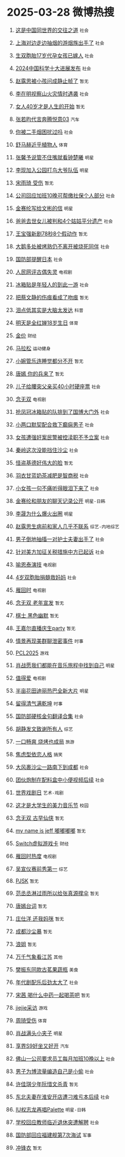 # 2025-03-28 微博热搜 
1. [这是中国同世界的交往之道](https://m.weibo.cn/search?containerid=100103type%3D1%26t%3D10%26q%3D%23%E8%BF%99%E6%98%AF%E4%B8%AD%E5%9B%BD%E5%90%8C%E4%B8%96%E7%95%8C%E7%9A%84%E4%BA%A4%E5%BE%80%E4%B9%8B%E9%81%93%23&stream_entry_id=51&isnewpage=1&extparam=seat%3D1%26stream_entry_id%3D51%26c_type%3D51%26filter_type%3Drealtimehot%26cate%3D10103%26pos%3D0%26q%3D%2523%25E8%25BF%2599%25E6%2598%25AF%25E4%25B8%25AD%25E5%259B%25BD%25E5%2590%258C%25E4%25B8%2596%25E7%2595%258C%25E7%259A%2584%25E4%25BA%25A4%25E5%25BE%2580%25E4%25B9%258B%25E9%2581%2593%2523%26dgr%3D0%26display_time%3D1743113889%26pre_seqid%3D174311388983203131806141) `社会` 

2. [上海对边走边抽烟的游烟族出手了](https://m.weibo.cn/search?containerid=100103type%3D1%26t%3D10%26q%3D%23%E4%B8%8A%E6%B5%B7%E5%AF%B9%E8%BE%B9%E8%B5%B0%E8%BE%B9%E6%8A%BD%E7%83%9F%E7%9A%84%E6%B8%B8%E7%83%9F%E6%97%8F%E5%87%BA%E6%89%8B%E4%BA%86%23&stream_entry_id=31&isnewpage=1&extparam=seat%3D1%26c_type%3D31%26cate%3D5001%26realpos%3D1%26pos%3D0%26stream_entry_id%3D31%26lcate%3D5001%26filter_type%3Drealtimehot%26band_rank%3D1%26flag%3D0%26q%3D%2523%25E4%25B8%258A%25E6%25B5%25B7%25E5%25AF%25B9%25E8%25BE%25B9%25E8%25B5%25B0%25E8%25BE%25B9%25E6%258A%25BD%25E7%2583%259F%25E7%259A%2584%25E6%25B8%25B8%25E7%2583%259F%25E6%2597%258F%25E5%2587%25BA%25E6%2589%258B%25E4%25BA%2586%2523%26dgr%3D0%26display_time%3D1743113889%26pre_seqid%3D174311388983203131806141) `社会` 

3. [生双胞胎17岁代孕女孩已嫁人](https://m.weibo.cn/search?containerid=100103type%3D1%26t%3D10%26q%3D%23%E7%94%9F%E5%8F%8C%E8%83%9E%E8%83%8E17%E5%B2%81%E4%BB%A3%E5%AD%95%E5%A5%B3%E5%AD%A9%E5%B7%B2%E5%AB%81%E4%BA%BA%23&stream_entry_id=31&isnewpage=1&extparam=seat%3D1%26c_type%3D31%26cate%3D5001%26realpos%3D2%26pos%3D1%26stream_entry_id%3D31%26lcate%3D5001%26filter_type%3Drealtimehot%26band_rank%3D2%26flag%3D0%26q%3D%2523%25E7%2594%259F%25E5%258F%258C%25E8%2583%259E%25E8%2583%258E17%25E5%25B2%2581%25E4%25BB%25A3%25E5%25AD%2595%25E5%25A5%25B3%25E5%25AD%25A9%25E5%25B7%25B2%25E5%25AB%2581%25E4%25BA%25BA%2523%26dgr%3D0%26display_time%3D1743113889%26pre_seqid%3D174311388983203131806141) `社会` 

4. [2024中国科学十大进展发布](https://m.weibo.cn/search?containerid=100103type%3D1%26t%3D10%26q%3D%232024%E4%B8%AD%E5%9B%BD%E7%A7%91%E5%AD%A6%E5%8D%81%E5%A4%A7%E8%BF%9B%E5%B1%95%E5%8F%91%E5%B8%83%23&stream_entry_id=31&isnewpage=1&extparam=seat%3D1%26c_type%3D31%26cate%3D5001%26realpos%3D3%26pos%3D2%26stream_entry_id%3D31%26lcate%3D5001%26filter_type%3Drealtimehot%26band_rank%3D3%26flag%3D0%26q%3D%25232024%25E4%25B8%25AD%25E5%259B%25BD%25E7%25A7%2591%25E5%25AD%25A6%25E5%258D%2581%25E5%25A4%25A7%25E8%25BF%259B%25E5%25B1%2595%25E5%258F%2591%25E5%25B8%2583%2523%26dgr%3D0%26display_time%3D1743113889%26pre_seqid%3D174311388983203131806141) `社会` 

5. [赵露思被小孩问成静止帧了](https://m.weibo.cn/search?containerid=100103type%3D1%26t%3D10%26q%3D%E8%B5%B5%E9%9C%B2%E6%80%9D%E8%A2%AB%E5%B0%8F%E5%AD%A9%E9%97%AE%E6%88%90%E9%9D%99%E6%AD%A2%E5%B8%A7%E4%BA%86&stream_entry_id=31&isnewpage=1&extparam=seat%3D1%26c_type%3D31%26cate%3D5001%26realpos%3D4%26pos%3D3%26stream_entry_id%3D31%26lcate%3D5001%26filter_type%3Drealtimehot%26band_rank%3D4%26flag%3D2%26q%3D%25E8%25B5%25B5%25E9%259C%25B2%25E6%2580%259D%25E8%25A2%25AB%25E5%25B0%258F%25E5%25AD%25A9%25E9%2597%25AE%25E6%2588%2590%25E9%259D%2599%25E6%25AD%25A2%25E5%25B8%25A7%25E4%25BA%2586%26dgr%3D0%26display_time%3D1743113889%26pre_seqid%3D174311388983203131806141) `暂无` 

6. [李在明视察山火灾情时遇袭](https://m.weibo.cn/search?containerid=100103type%3D1%26t%3D10%26q%3D%23%E6%9D%8E%E5%9C%A8%E6%98%8E%E8%A7%86%E5%AF%9F%E5%B1%B1%E7%81%AB%E7%81%BE%E6%83%85%E6%97%B6%E9%81%87%E8%A2%AD%23&stream_entry_id=31&isnewpage=1&extparam=seat%3D1%26c_type%3D31%26cate%3D5001%26realpos%3D5%26pos%3D4%26stream_entry_id%3D31%26lcate%3D5001%26filter_type%3Drealtimehot%26band_rank%3D5%26flag%3D1%26q%3D%2523%25E6%259D%258E%25E5%259C%25A8%25E6%2598%258E%25E8%25A7%2586%25E5%25AF%259F%25E5%25B1%25B1%25E7%2581%25AB%25E7%2581%25BE%25E6%2583%2585%25E6%2597%25B6%25E9%2581%2587%25E8%25A2%25AD%2523%26dgr%3D0%26display_time%3D1743113889%26pre_seqid%3D174311388983203131806141) `社会` 

7. [女人40岁才是人生的开始](https://m.weibo.cn/search?containerid=100103type%3D1%26t%3D10%26q%3D%E5%A5%B3%E4%BA%BA40%E5%B2%81%E6%89%8D%E6%98%AF%E4%BA%BA%E7%94%9F%E7%9A%84%E5%BC%80%E5%A7%8B&stream_entry_id=31&isnewpage=1&extparam=seat%3D1%26c_type%3D31%26cate%3D5001%26realpos%3D6%26pos%3D5%26stream_entry_id%3D31%26lcate%3D5001%26filter_type%3Drealtimehot%26band_rank%3D6%26flag%3D0%26q%3D%25E5%25A5%25B3%25E4%25BA%25BA40%25E5%25B2%2581%25E6%2589%258D%25E6%2598%25AF%25E4%25BA%25BA%25E7%2594%259F%25E7%259A%2584%25E5%25BC%2580%25E5%25A7%258B%26dgr%3D0%26display_time%3D1743113889%26pre_seqid%3D174311388983203131806141) `暂无` 

8. [张若昀代言奔腾悦意03](https://m.weibo.cn/search?containerid=100103type%3D1%26t%3D10%26q%3D%23%E5%BC%A0%E8%8B%A5%E6%98%80%E4%BB%A3%E8%A8%80%E5%A5%94%E8%85%BE%E6%82%A6%E6%84%8F03%23&stream_entry_id=31&isnewpage=1&extparam=seat%3D1%26c_type%3D31%26is_ad_pos%3D1%26cate%3D5001%26pos%3D6%26stream_entry_id%3D31%26lcate%3D5001%26adid%3D281294%26q%3D%2523%25E5%25BC%25A0%25E8%258B%25A5%25E6%2598%2580%25E4%25BB%25A3%25E8%25A8%2580%25E5%25A5%2594%25E8%2585%25BE%25E6%2582%25A6%25E6%2584%258F03%2523%26dgr%3D0%26topic_ad%3D1%26band_rank%3D7%26filter_type%3Drealtimehot%26display_time%3D1743113889%26pre_seqid%3D174311388983203131806141) `汽车` 

9. [你被二手烟困扰过吗](https://m.weibo.cn/search?containerid=100103type%3D1%26t%3D10%26q%3D%23%E4%BD%A0%E8%A2%AB%E4%BA%8C%E6%89%8B%E7%83%9F%E5%9B%B0%E6%89%B0%E8%BF%87%E5%90%97%23&stream_entry_id=31&isnewpage=1&extparam=seat%3D1%26c_type%3D31%26cate%3D5001%26realpos%3D7%26pos%3D7%26stream_entry_id%3D31%26lcate%3D5001%26filter_type%3Drealtimehot%26band_rank%3D7%26flag%3D0%26q%3D%2523%25E4%25BD%25A0%25E8%25A2%25AB%25E4%25BA%258C%25E6%2589%258B%25E7%2583%259F%25E5%259B%25B0%25E6%2589%25B0%25E8%25BF%2587%25E5%2590%2597%2523%26dgr%3D0%26display_time%3D1743113889%26pre_seqid%3D174311388983203131806141) `社会` 

10. [舒马赫近乎植物人](https://m.weibo.cn/search?containerid=100103type%3D1%26t%3D10%26q%3D%23%E8%88%92%E9%A9%AC%E8%B5%AB%E8%BF%91%E4%B9%8E%E6%A4%8D%E7%89%A9%E4%BA%BA%23&stream_entry_id=31&isnewpage=1&extparam=seat%3D1%26c_type%3D31%26cate%3D5001%26realpos%3D8%26pos%3D8%26stream_entry_id%3D31%26lcate%3D5001%26filter_type%3Drealtimehot%26band_rank%3D8%26flag%3D0%26q%3D%2523%25E8%2588%2592%25E9%25A9%25AC%25E8%25B5%25AB%25E8%25BF%2591%25E4%25B9%258E%25E6%25A4%258D%25E7%2589%25A9%25E4%25BA%25BA%2523%26dgr%3D0%26display_time%3D1743113889%26pre_seqid%3D174311388983203131806141) `体育` 

11. [张馨予说管不住嘴就看钟楚曦](https://m.weibo.cn/search?containerid=100103type%3D1%26t%3D10%26q%3D%23%E5%BC%A0%E9%A6%A8%E4%BA%88%E8%AF%B4%E7%AE%A1%E4%B8%8D%E4%BD%8F%E5%98%B4%E5%B0%B1%E7%9C%8B%E9%92%9F%E6%A5%9A%E6%9B%A6%23&stream_entry_id=31&isnewpage=1&extparam=seat%3D1%26c_type%3D31%26cate%3D5001%26realpos%3D9%26pos%3D9%26stream_entry_id%3D31%26lcate%3D5001%26filter_type%3Drealtimehot%26band_rank%3D9%26flag%3D0%26q%3D%2523%25E5%25BC%25A0%25E9%25A6%25A8%25E4%25BA%2588%25E8%25AF%25B4%25E7%25AE%25A1%25E4%25B8%258D%25E4%25BD%258F%25E5%2598%25B4%25E5%25B0%25B1%25E7%259C%258B%25E9%2592%259F%25E6%25A5%259A%25E6%259B%25A6%2523%26dgr%3D0%26display_time%3D1743113889%26pre_seqid%3D174311388983203131806141) `明星` 

12. [李现加入公园打鸟大爷队伍](https://m.weibo.cn/search?containerid=100103type%3D1%26t%3D10%26q%3D%23%E6%9D%8E%E7%8E%B0%E5%8A%A0%E5%85%A5%E5%85%AC%E5%9B%AD%E6%89%93%E9%B8%9F%E5%A4%A7%E7%88%B7%E9%98%9F%E4%BC%8D%23&stream_entry_id=31&isnewpage=1&extparam=seat%3D1%26c_type%3D31%26cate%3D5001%26realpos%3D10%26pos%3D10%26stream_entry_id%3D31%26lcate%3D5001%26filter_type%3Drealtimehot%26band_rank%3D10%26flag%3D0%26q%3D%2523%25E6%259D%258E%25E7%258E%25B0%25E5%258A%25A0%25E5%2585%25A5%25E5%2585%25AC%25E5%259B%25AD%25E6%2589%2593%25E9%25B8%259F%25E5%25A4%25A7%25E7%2588%25B7%25E9%2598%259F%25E4%25BC%258D%2523%26dgr%3D0%26display_time%3D1743113889%26pre_seqid%3D174311388983203131806141) `明星` 

13. [宋雨琦 受伤](https://m.weibo.cn/search?containerid=100103type%3D1%26t%3D10%26q%3D%E5%AE%8B%E9%9B%A8%E7%90%A6+%E5%8F%97%E4%BC%A4&stream_entry_id=31&isnewpage=1&extparam=seat%3D1%26c_type%3D31%26cate%3D5001%26realpos%3D11%26pos%3D11%26stream_entry_id%3D31%26lcate%3D5001%26filter_type%3Drealtimehot%26band_rank%3D11%26flag%3D2%26q%3D%25E5%25AE%258B%25E9%259B%25A8%25E7%2590%25A6%2520%25E5%258F%2597%25E4%25BC%25A4%26dgr%3D0%26display_time%3D1743113889%26pre_seqid%3D174311388983203131806141) `暂无` 

14. [公司回应加班10晚可帮缴社保个人部分](https://m.weibo.cn/search?containerid=100103type%3D1%26t%3D10%26q%3D%23%E5%85%AC%E5%8F%B8%E5%9B%9E%E5%BA%94%E5%8A%A0%E7%8F%AD10%E6%99%9A%E5%8F%AF%E5%B8%AE%E7%BC%B4%E7%A4%BE%E4%BF%9D%E4%B8%AA%E4%BA%BA%E9%83%A8%E5%88%86%23&stream_entry_id=31&isnewpage=1&extparam=seat%3D1%26c_type%3D31%26cate%3D5001%26realpos%3D12%26pos%3D12%26stream_entry_id%3D31%26lcate%3D5001%26filter_type%3Drealtimehot%26band_rank%3D12%26flag%3D0%26q%3D%2523%25E5%2585%25AC%25E5%258F%25B8%25E5%259B%259E%25E5%25BA%2594%25E5%258A%25A0%25E7%258F%25AD10%25E6%2599%259A%25E5%258F%25AF%25E5%25B8%25AE%25E7%25BC%25B4%25E7%25A4%25BE%25E4%25BF%259D%25E4%25B8%25AA%25E4%25BA%25BA%25E9%2583%25A8%25E5%2588%2586%2523%26dgr%3D0%26display_time%3D1743113889%26pre_seqid%3D174311388983203131806141) `社会` 

15. [金赛纶写给文彬的信](https://m.weibo.cn/search?containerid=100103type%3D1%26t%3D10%26q%3D%23%E9%87%91%E8%B5%9B%E7%BA%B6%E5%86%99%E7%BB%99%E6%96%87%E5%BD%AC%E7%9A%84%E4%BF%A1%23&stream_entry_id=31&isnewpage=1&extparam=seat%3D1%26c_type%3D31%26cate%3D5001%26realpos%3D13%26pos%3D13%26stream_entry_id%3D31%26lcate%3D5001%26filter_type%3Drealtimehot%26band_rank%3D13%26flag%3D0%26q%3D%2523%25E9%2587%2591%25E8%25B5%259B%25E7%25BA%25B6%25E5%2586%2599%25E7%25BB%2599%25E6%2596%2587%25E5%25BD%25AC%25E7%259A%2584%25E4%25BF%25A1%2523%26dgr%3D0%26display_time%3D1743113889%26pre_seqid%3D174311388983203131806141) `明星` 

16. [爸爸去世女儿被判和4个姑姑平分遗产](https://m.weibo.cn/search?containerid=100103type%3D1%26t%3D10%26q%3D%23%E7%88%B8%E7%88%B8%E5%8E%BB%E4%B8%96%E5%A5%B3%E5%84%BF%E8%A2%AB%E5%88%A4%E5%92%8C4%E4%B8%AA%E5%A7%91%E5%A7%91%E5%B9%B3%E5%88%86%E9%81%97%E4%BA%A7%23&stream_entry_id=31&isnewpage=1&extparam=seat%3D1%26c_type%3D31%26cate%3D5001%26realpos%3D14%26pos%3D14%26stream_entry_id%3D31%26lcate%3D5001%26filter_type%3Drealtimehot%26band_rank%3D14%26flag%3D0%26q%3D%2523%25E7%2588%25B8%25E7%2588%25B8%25E5%258E%25BB%25E4%25B8%2596%25E5%25A5%25B3%25E5%2584%25BF%25E8%25A2%25AB%25E5%2588%25A4%25E5%2592%258C4%25E4%25B8%25AA%25E5%25A7%2591%25E5%25A7%2591%25E5%25B9%25B3%25E5%2588%2586%25E9%2581%2597%25E4%25BA%25A7%2523%26dgr%3D0%26display_time%3D1743113889%26pre_seqid%3D174311388983203131806141) `社会` 

17. [王宝强新剧78秒8个假动作](https://m.weibo.cn/search?containerid=100103type%3D1%26t%3D10%26q%3D%E7%8E%8B%E5%AE%9D%E5%BC%BA%E6%96%B0%E5%89%A778%E7%A7%928%E4%B8%AA%E5%81%87%E5%8A%A8%E4%BD%9C&stream_entry_id=31&isnewpage=1&extparam=seat%3D1%26c_type%3D31%26cate%3D5001%26realpos%3D15%26pos%3D15%26stream_entry_id%3D31%26lcate%3D5001%26filter_type%3Drealtimehot%26band_rank%3D15%26flag%3D0%26q%3D%25E7%258E%258B%25E5%25AE%259D%25E5%25BC%25BA%25E6%2596%25B0%25E5%2589%25A778%25E7%25A7%25928%25E4%25B8%25AA%25E5%2581%2587%25E5%258A%25A8%25E4%25BD%259C%26dgr%3D0%26display_time%3D1743113889%26pre_seqid%3D174311388983203131806141) `暂无` 

18. [大鹅多处被烤熟仍不离开被烧死同伴](https://m.weibo.cn/search?containerid=100103type%3D1%26t%3D10%26q%3D%23%E5%A4%A7%E9%B9%85%E5%A4%9A%E5%A4%84%E8%A2%AB%E7%83%A4%E7%86%9F%E4%BB%8D%E4%B8%8D%E7%A6%BB%E5%BC%80%E8%A2%AB%E7%83%A7%E6%AD%BB%E5%90%8C%E4%BC%B4%23&stream_entry_id=31&isnewpage=1&extparam=seat%3D1%26c_type%3D31%26cate%3D5001%26realpos%3D16%26pos%3D16%26stream_entry_id%3D31%26lcate%3D5001%26filter_type%3Drealtimehot%26band_rank%3D16%26flag%3D0%26q%3D%2523%25E5%25A4%25A7%25E9%25B9%2585%25E5%25A4%259A%25E5%25A4%2584%25E8%25A2%25AB%25E7%2583%25A4%25E7%2586%259F%25E4%25BB%258D%25E4%25B8%258D%25E7%25A6%25BB%25E5%25BC%2580%25E8%25A2%25AB%25E7%2583%25A7%25E6%25AD%25BB%25E5%2590%258C%25E4%25BC%25B4%2523%26dgr%3D0%26display_time%3D1743113889%26pre_seqid%3D174311388983203131806141) `社会` 

19. [国防部提醒日本](https://m.weibo.cn/search?containerid=100103type%3D1%26t%3D10%26q%3D%23%E5%9B%BD%E9%98%B2%E9%83%A8%E6%8F%90%E9%86%92%E6%97%A5%E6%9C%AC%23&stream_entry_id=31&isnewpage=1&extparam=seat%3D1%26c_type%3D31%26cate%3D5001%26realpos%3D17%26pos%3D17%26stream_entry_id%3D31%26lcate%3D5001%26filter_type%3Drealtimehot%26band_rank%3D17%26flag%3D0%26q%3D%2523%25E5%259B%25BD%25E9%2598%25B2%25E9%2583%25A8%25E6%258F%2590%25E9%2586%2592%25E6%2597%25A5%25E6%259C%25AC%2523%26dgr%3D0%26display_time%3D1743113889%26pre_seqid%3D174311388983203131806141) `社会` 

20. [人民网评古偶失灵](https://m.weibo.cn/search?containerid=100103type%3D1%26t%3D10%26q%3D%23%E4%BA%BA%E6%B0%91%E7%BD%91%E8%AF%84%E5%8F%A4%E5%81%B6%E5%A4%B1%E7%81%B5%23&stream_entry_id=31&isnewpage=1&extparam=seat%3D1%26c_type%3D31%26cate%3D5001%26realpos%3D18%26pos%3D18%26stream_entry_id%3D31%26lcate%3D5001%26filter_type%3Drealtimehot%26band_rank%3D18%26flag%3D0%26q%3D%2523%25E4%25BA%25BA%25E6%25B0%2591%25E7%25BD%2591%25E8%25AF%2584%25E5%258F%25A4%25E5%2581%25B6%25E5%25A4%25B1%25E7%2581%25B5%2523%26dgr%3D0%26display_time%3D1743113889%26pre_seqid%3D174311388983203131806141) `电视剧` 

21. [冰箱贴是年轻人的到此一游](https://m.weibo.cn/search?containerid=100103type%3D1%26t%3D10%26q%3D%23%E5%86%B0%E7%AE%B1%E8%B4%B4%E6%98%AF%E5%B9%B4%E8%BD%BB%E4%BA%BA%E7%9A%84%E5%88%B0%E6%AD%A4%E4%B8%80%E6%B8%B8%23&stream_entry_id=31&isnewpage=1&extparam=seat%3D1%26c_type%3D31%26cate%3D5001%26realpos%3D19%26pos%3D19%26stream_entry_id%3D31%26lcate%3D5001%26filter_type%3Drealtimehot%26band_rank%3D19%26flag%3D0%26q%3D%2523%25E5%2586%25B0%25E7%25AE%25B1%25E8%25B4%25B4%25E6%2598%25AF%25E5%25B9%25B4%25E8%25BD%25BB%25E4%25BA%25BA%25E7%259A%2584%25E5%2588%25B0%25E6%25AD%25A4%25E4%25B8%2580%25E6%25B8%25B8%2523%26dgr%3D0%26display_time%3D1743113889%26pre_seqid%3D174311388983203131806141) `社会` 

22. [把蔡文静的伤痕看成了吻痕](https://m.weibo.cn/search?containerid=100103type%3D1%26t%3D10%26q%3D%E6%8A%8A%E8%94%A1%E6%96%87%E9%9D%99%E7%9A%84%E4%BC%A4%E7%97%95%E7%9C%8B%E6%88%90%E4%BA%86%E5%90%BB%E7%97%95&stream_entry_id=31&isnewpage=1&extparam=seat%3D1%26c_type%3D31%26cate%3D5001%26realpos%3D20%26pos%3D20%26stream_entry_id%3D31%26lcate%3D5001%26filter_type%3Drealtimehot%26band_rank%3D20%26flag%3D0%26q%3D%25E6%258A%258A%25E8%2594%25A1%25E6%2596%2587%25E9%259D%2599%25E7%259A%2584%25E4%25BC%25A4%25E7%2597%2595%25E7%259C%258B%25E6%2588%2590%25E4%25BA%2586%25E5%2590%25BB%25E7%2597%2595%26dgr%3D0%26display_time%3D1743113889%26pre_seqid%3D174311388983203131806141) `暂无` 

23. [泪点低其实是大脑太发达](https://m.weibo.cn/search?containerid=100103type%3D1%26t%3D10%26q%3D%23%E6%B3%AA%E7%82%B9%E4%BD%8E%E5%85%B6%E5%AE%9E%E6%98%AF%E5%A4%A7%E8%84%91%E5%A4%AA%E5%8F%91%E8%BE%BE%23&stream_entry_id=31&isnewpage=1&extparam=seat%3D1%26c_type%3D31%26cate%3D5001%26realpos%3D21%26pos%3D21%26stream_entry_id%3D31%26lcate%3D5001%26filter_type%3Drealtimehot%26band_rank%3D21%26flag%3D0%26q%3D%2523%25E6%25B3%25AA%25E7%2582%25B9%25E4%25BD%258E%25E5%2585%25B6%25E5%25AE%259E%25E6%2598%25AF%25E5%25A4%25A7%25E8%2584%2591%25E5%25A4%25AA%25E5%258F%2591%25E8%25BE%25BE%2523%26dgr%3D0%26display_time%3D1743113889%26pre_seqid%3D174311388983203131806141) `科普` 

24. [明天是全红婵18岁生日](https://m.weibo.cn/search?containerid=100103type%3D1%26t%3D10%26q%3D%23%E6%98%8E%E5%A4%A9%E6%98%AF%E5%85%A8%E7%BA%A2%E5%A9%B518%E5%B2%81%E7%94%9F%E6%97%A5%23&stream_entry_id=31&isnewpage=1&extparam=seat%3D1%26c_type%3D31%26cate%3D5001%26realpos%3D22%26pos%3D22%26stream_entry_id%3D31%26lcate%3D5001%26filter_type%3Drealtimehot%26band_rank%3D22%26flag%3D0%26q%3D%2523%25E6%2598%258E%25E5%25A4%25A9%25E6%2598%25AF%25E5%2585%25A8%25E7%25BA%25A2%25E5%25A9%25B518%25E5%25B2%2581%25E7%2594%259F%25E6%2597%25A5%2523%26dgr%3D0%26display_time%3D1743113889%26pre_seqid%3D174311388983203131806141) `体育` 

25. [金价](https://m.weibo.cn/search?containerid=100103type%3D1%26t%3D10%26q%3D%E9%87%91%E4%BB%B7&stream_entry_id=31&isnewpage=1&extparam=seat%3D1%26c_type%3D31%26cate%3D5001%26realpos%3D23%26pos%3D23%26stream_entry_id%3D31%26lcate%3D5001%26filter_type%3Drealtimehot%26band_rank%3D23%26flag%3D0%26q%3D%25E9%2587%2591%25E4%25BB%25B7%26dgr%3D0%26display_time%3D1743113889%26pre_seqid%3D174311388983203131806141) `财经` 

26. [马拉松](https://m.weibo.cn/search?containerid=100103type%3D1%26t%3D10%26q%3D%E9%A9%AC%E6%8B%89%E6%9D%BE&stream_entry_id=31&isnewpage=1&extparam=seat%3D1%26c_type%3D31%26cate%3D5001%26realpos%3D24%26pos%3D24%26stream_entry_id%3D31%26lcate%3D5001%26filter_type%3Drealtimehot%26band_rank%3D24%26flag%3D0%26q%3D%25E9%25A9%25AC%25E6%258B%2589%25E6%259D%25BE%26dgr%3D0%26display_time%3D1743113889%26pre_seqid%3D174311388983203131806141) `运动健身` 

27. [小婉管乐连睡觉都分不开](https://m.weibo.cn/search?containerid=100103type%3D1%26t%3D10%26q%3D%E5%B0%8F%E5%A9%89%E7%AE%A1%E4%B9%90%E8%BF%9E%E7%9D%A1%E8%A7%89%E9%83%BD%E5%88%86%E4%B8%8D%E5%BC%80&stream_entry_id=31&isnewpage=1&extparam=seat%3D1%26c_type%3D31%26cate%3D5001%26realpos%3D25%26pos%3D25%26stream_entry_id%3D31%26lcate%3D5001%26filter_type%3Drealtimehot%26band_rank%3D25%26flag%3D0%26q%3D%25E5%25B0%258F%25E5%25A9%2589%25E7%25AE%25A1%25E4%25B9%2590%25E8%25BF%259E%25E7%259D%25A1%25E8%25A7%2589%25E9%2583%25BD%25E5%2588%2586%25E4%25B8%258D%25E5%25BC%2580%26dgr%3D0%26display_time%3D1743113889%26pre_seqid%3D174311388983203131806141) `暂无` 

28. [唐嫣 你的兵来了](https://m.weibo.cn/search?containerid=100103type%3D1%26t%3D10%26q%3D%E5%94%90%E5%AB%A3+%E4%BD%A0%E7%9A%84%E5%85%B5%E6%9D%A5%E4%BA%86&stream_entry_id=31&isnewpage=1&extparam=seat%3D1%26c_type%3D31%26cate%3D5001%26realpos%3D26%26pos%3D26%26stream_entry_id%3D31%26lcate%3D5001%26filter_type%3Drealtimehot%26band_rank%3D26%26flag%3D0%26q%3D%25E5%2594%2590%25E5%25AB%25A3%2520%25E4%25BD%25A0%25E7%259A%2584%25E5%2585%25B5%25E6%259D%25A5%25E4%25BA%2586%26dgr%3D0%26display_time%3D1743113889%26pre_seqid%3D174311388983203131806141) `暂无` 

29. [儿子给腰突父亲买40小时硬座票](https://m.weibo.cn/search?containerid=100103type%3D1%26t%3D10%26q%3D%23%E5%84%BF%E5%AD%90%E7%BB%99%E8%85%B0%E7%AA%81%E7%88%B6%E4%BA%B2%E4%B9%B040%E5%B0%8F%E6%97%B6%E7%A1%AC%E5%BA%A7%E7%A5%A8%23&stream_entry_id=31&isnewpage=1&extparam=seat%3D1%26c_type%3D31%26cate%3D5001%26realpos%3D27%26pos%3D27%26stream_entry_id%3D31%26lcate%3D5001%26filter_type%3Drealtimehot%26band_rank%3D27%26flag%3D0%26q%3D%2523%25E5%2584%25BF%25E5%25AD%2590%25E7%25BB%2599%25E8%2585%25B0%25E7%25AA%2581%25E7%2588%25B6%25E4%25BA%25B2%25E4%25B9%25B040%25E5%25B0%258F%25E6%2597%25B6%25E7%25A1%25AC%25E5%25BA%25A7%25E7%25A5%25A8%2523%26dgr%3D0%26display_time%3D1743113889%26pre_seqid%3D174311388983203131806141) `社会` 

30. [念无双](https://m.weibo.cn/search?containerid=100103type%3D1%26t%3D10%26q%3D%E5%BF%B5%E6%97%A0%E5%8F%8C&stream_entry_id=31&isnewpage=1&extparam=seat%3D1%26c_type%3D31%26cate%3D5001%26realpos%3D28%26pos%3D28%26stream_entry_id%3D31%26lcate%3D5001%26filter_type%3Drealtimehot%26band_rank%3D28%26flag%3D0%26q%3D%25E5%25BF%25B5%25E6%2597%25A0%25E5%258F%258C%26dgr%3D0%26display_time%3D1743113889%26pre_seqid%3D174311388983203131806141) `电视剧` 

31. [抢凤冠冰箱贴的队排到了国博大门外](https://m.weibo.cn/search?containerid=100103type%3D1%26t%3D10%26q%3D%23%E6%8A%A2%E5%87%A4%E5%86%A0%E5%86%B0%E7%AE%B1%E8%B4%B4%E7%9A%84%E9%98%9F%E6%8E%92%E5%88%B0%E4%BA%86%E5%9B%BD%E5%8D%9A%E5%A4%A7%E9%97%A8%E5%A4%96%23&stream_entry_id=31&isnewpage=1&extparam=seat%3D1%26c_type%3D31%26cate%3D5001%26realpos%3D29%26pos%3D29%26stream_entry_id%3D31%26lcate%3D5001%26filter_type%3Drealtimehot%26band_rank%3D29%26flag%3D0%26q%3D%2523%25E6%258A%25A2%25E5%2587%25A4%25E5%2586%25A0%25E5%2586%25B0%25E7%25AE%25B1%25E8%25B4%25B4%25E7%259A%2584%25E9%2598%259F%25E6%258E%2592%25E5%2588%25B0%25E4%25BA%2586%25E5%259B%25BD%25E5%258D%259A%25E5%25A4%25A7%25E9%2597%25A8%25E5%25A4%2596%2523%26dgr%3D0%26display_time%3D1743113889%26pre_seqid%3D174311388983203131806141) `社会` 

32. [小两口默契配合救下癫痫男子](https://m.weibo.cn/search?containerid=100103type%3D1%26t%3D10%26q%3D%23%E5%B0%8F%E4%B8%A4%E5%8F%A3%E9%BB%98%E5%A5%91%E9%85%8D%E5%90%88%E6%95%91%E4%B8%8B%E7%99%AB%E7%97%AB%E7%94%B7%E5%AD%90%23&stream_entry_id=31&isnewpage=1&extparam=seat%3D1%26c_type%3D31%26cate%3D5001%26realpos%3D30%26pos%3D30%26stream_entry_id%3D31%26lcate%3D5001%26filter_type%3Drealtimehot%26band_rank%3D30%26flag%3D1%26q%3D%2523%25E5%25B0%258F%25E4%25B8%25A4%25E5%258F%25A3%25E9%25BB%2598%25E5%25A5%2591%25E9%2585%258D%25E5%2590%2588%25E6%2595%2591%25E4%25B8%258B%25E7%2599%25AB%25E7%2597%25AB%25E7%2594%25B7%25E5%25AD%2590%2523%26dgr%3D0%26display_time%3D1743113889%26pre_seqid%3D174311388983203131806141) `社会` 

33. [女孩遭强奸案民警被控渎职不予立案](https://m.weibo.cn/search?containerid=100103type%3D1%26t%3D10%26q%3D%23%E5%A5%B3%E5%AD%A9%E9%81%AD%E5%BC%BA%E5%A5%B8%E6%A1%88%E6%B0%91%E8%AD%A6%E8%A2%AB%E6%8E%A7%E6%B8%8E%E8%81%8C%E4%B8%8D%E4%BA%88%E7%AB%8B%E6%A1%88%23&stream_entry_id=31&isnewpage=1&extparam=seat%3D1%26c_type%3D31%26cate%3D5001%26realpos%3D31%26pos%3D31%26stream_entry_id%3D31%26lcate%3D5001%26filter_type%3Drealtimehot%26band_rank%3D31%26flag%3D0%26q%3D%2523%25E5%25A5%25B3%25E5%25AD%25A9%25E9%2581%25AD%25E5%25BC%25BA%25E5%25A5%25B8%25E6%25A1%2588%25E6%25B0%2591%25E8%25AD%25A6%25E8%25A2%25AB%25E6%258E%25A7%25E6%25B8%258E%25E8%2581%258C%25E4%25B8%258D%25E4%25BA%2588%25E7%25AB%258B%25E6%25A1%2588%2523%26dgr%3D0%26display_time%3D1743113889%26pre_seqid%3D174311388983203131806141) `社会` 

34. [秦岭这次没能挡住沙尘](https://m.weibo.cn/search?containerid=100103type%3D1%26t%3D10%26q%3D%23%E7%A7%A6%E5%B2%AD%E8%BF%99%E6%AC%A1%E6%B2%A1%E8%83%BD%E6%8C%A1%E4%BD%8F%E6%B2%99%E5%B0%98%23&stream_entry_id=31&isnewpage=1&extparam=seat%3D1%26c_type%3D31%26cate%3D5001%26realpos%3D32%26pos%3D32%26stream_entry_id%3D31%26lcate%3D5001%26filter_type%3Drealtimehot%26band_rank%3D32%26flag%3D0%26q%3D%2523%25E7%25A7%25A6%25E5%25B2%25AD%25E8%25BF%2599%25E6%25AC%25A1%25E6%25B2%25A1%25E8%2583%25BD%25E6%258C%25A1%25E4%25BD%258F%25E6%25B2%2599%25E5%25B0%2598%2523%26dgr%3D0%26display_time%3D1743113889%26pre_seqid%3D174311388983203131806141) `社会` 

35. [怪盗基德好伟大的脸](https://m.weibo.cn/search?containerid=100103type%3D1%26t%3D10%26q%3D%E6%80%AA%E7%9B%97%E5%9F%BA%E5%BE%B7%E5%A5%BD%E4%BC%9F%E5%A4%A7%E7%9A%84%E8%84%B8&stream_entry_id=31&isnewpage=1&extparam=seat%3D1%26c_type%3D31%26cate%3D5001%26realpos%3D33%26pos%3D33%26stream_entry_id%3D31%26lcate%3D5001%26filter_type%3Drealtimehot%26band_rank%3D33%26flag%3D0%26q%3D%25E6%2580%25AA%25E7%259B%2597%25E5%259F%25BA%25E5%25BE%25B7%25E5%25A5%25BD%25E4%25BC%259F%25E5%25A4%25A7%25E7%259A%2584%25E8%2584%25B8%26dgr%3D0%26display_time%3D1743113889%26pre_seqid%3D174311388983203131806141) `暂无` 

36. [羽衣甘蓝奶茶减肥是智商税](https://m.weibo.cn/search?containerid=100103type%3D1%26t%3D10%26q%3D%23%E7%BE%BD%E8%A1%A3%E7%94%98%E8%93%9D%E5%A5%B6%E8%8C%B6%E5%87%8F%E8%82%A5%E6%98%AF%E6%99%BA%E5%95%86%E7%A8%8E%23&stream_entry_id=31&isnewpage=1&extparam=seat%3D1%26c_type%3D31%26cate%3D5001%26realpos%3D34%26pos%3D34%26stream_entry_id%3D31%26lcate%3D5001%26filter_type%3Drealtimehot%26band_rank%3D34%26flag%3D1%26q%3D%2523%25E7%25BE%25BD%25E8%25A1%25A3%25E7%2594%2598%25E8%2593%259D%25E5%25A5%25B6%25E8%258C%25B6%25E5%2587%258F%25E8%2582%25A5%25E6%2598%25AF%25E6%2599%25BA%25E5%2595%2586%25E7%25A8%258E%2523%26dgr%3D0%26display_time%3D1743113889%26pre_seqid%3D174311388983203131806141) `社会` 

37. [小女孩一句不痛听得眼泪下来了](https://m.weibo.cn/search?containerid=100103type%3D1%26t%3D10%26q%3D%23%E5%B0%8F%E5%A5%B3%E5%AD%A9%E4%B8%80%E5%8F%A5%E4%B8%8D%E7%97%9B%E5%90%AC%E5%BE%97%E7%9C%BC%E6%B3%AA%E4%B8%8B%E6%9D%A5%E4%BA%86%23&stream_entry_id=31&isnewpage=1&extparam=seat%3D1%26c_type%3D31%26cate%3D5001%26realpos%3D35%26pos%3D35%26stream_entry_id%3D31%26lcate%3D5001%26filter_type%3Drealtimehot%26band_rank%3D35%26flag%3D0%26q%3D%2523%25E5%25B0%258F%25E5%25A5%25B3%25E5%25AD%25A9%25E4%25B8%2580%25E5%258F%25A5%25E4%25B8%258D%25E7%2597%259B%25E5%2590%25AC%25E5%25BE%2597%25E7%259C%25BC%25E6%25B3%25AA%25E4%25B8%258B%25E6%259D%25A5%25E4%25BA%2586%2523%26dgr%3D0%26display_time%3D1743113889%26pre_seqid%3D174311388983203131806141) `社会` 

38. [金赛纶和朋友的聊天记录公开](https://m.weibo.cn/search?containerid=100103type%3D1%26t%3D10%26q%3D%23%E9%87%91%E8%B5%9B%E7%BA%B6%E5%92%8C%E6%9C%8B%E5%8F%8B%E7%9A%84%E8%81%8A%E5%A4%A9%E8%AE%B0%E5%BD%95%E5%85%AC%E5%BC%80%23&stream_entry_id=31&isnewpage=1&extparam=seat%3D1%26c_type%3D31%26cate%3D5001%26realpos%3D36%26pos%3D36%26stream_entry_id%3D31%26lcate%3D5001%26filter_type%3Drealtimehot%26band_rank%3D36%26flag%3D0%26q%3D%2523%25E9%2587%2591%25E8%25B5%259B%25E7%25BA%25B6%25E5%2592%258C%25E6%259C%258B%25E5%258F%258B%25E7%259A%2584%25E8%2581%258A%25E5%25A4%25A9%25E8%25AE%25B0%25E5%25BD%2595%25E5%2585%25AC%25E5%25BC%2580%2523%26dgr%3D0%26display_time%3D1743113889%26pre_seqid%3D174311388983203131806141) `明星-日韩` 

39. [李晟为什么爆火出圈](https://m.weibo.cn/search?containerid=100103type%3D1%26t%3D10%26q%3D%23%E6%9D%8E%E6%99%9F%E4%B8%BA%E4%BB%80%E4%B9%88%E7%88%86%E7%81%AB%E5%87%BA%E5%9C%88%23&stream_entry_id=31&isnewpage=1&extparam=seat%3D1%26c_type%3D31%26cate%3D5001%26realpos%3D37%26pos%3D37%26stream_entry_id%3D31%26lcate%3D5001%26filter_type%3Drealtimehot%26band_rank%3D37%26flag%3D0%26q%3D%2523%25E6%259D%258E%25E6%2599%259F%25E4%25B8%25BA%25E4%25BB%2580%25E4%25B9%2588%25E7%2588%2586%25E7%2581%25AB%25E5%2587%25BA%25E5%259C%2588%2523%26dgr%3D0%26display_time%3D1743113889%26pre_seqid%3D174311388983203131806141) `明星` 

40. [赵露思生病前和家人几乎不联系](https://m.weibo.cn/search?containerid=100103type%3D1%26t%3D10%26q%3D%23%E8%B5%B5%E9%9C%B2%E6%80%9D%E7%94%9F%E7%97%85%E5%89%8D%E5%92%8C%E5%AE%B6%E4%BA%BA%E5%87%A0%E4%B9%8E%E4%B8%8D%E8%81%94%E7%B3%BB%23&stream_entry_id=31&isnewpage=1&extparam=seat%3D1%26c_type%3D31%26cate%3D5001%26realpos%3D38%26pos%3D38%26stream_entry_id%3D31%26lcate%3D5001%26filter_type%3Drealtimehot%26band_rank%3D38%26flag%3D0%26q%3D%2523%25E8%25B5%25B5%25E9%259C%25B2%25E6%2580%259D%25E7%2594%259F%25E7%2597%2585%25E5%2589%258D%25E5%2592%258C%25E5%25AE%25B6%25E4%25BA%25BA%25E5%2587%25A0%25E4%25B9%258E%25E4%25B8%258D%25E8%2581%2594%25E7%25B3%25BB%2523%26dgr%3D0%26display_time%3D1743113889%26pre_seqid%3D174311388983203131806141) `综艺-内地综艺` 

41. [男子倒地抽搐一对护士夫妻出手了](https://m.weibo.cn/search?containerid=100103type%3D1%26t%3D10%26q%3D%23%E7%94%B7%E5%AD%90%E5%80%92%E5%9C%B0%E6%8A%BD%E6%90%90%E4%B8%80%E5%AF%B9%E6%8A%A4%E5%A3%AB%E5%A4%AB%E5%A6%BB%E5%87%BA%E6%89%8B%E4%BA%86%23&stream_entry_id=31&isnewpage=1&extparam=seat%3D1%26c_type%3D31%26cate%3D5001%26realpos%3D39%26pos%3D39%26stream_entry_id%3D31%26lcate%3D5001%26filter_type%3Drealtimehot%26band_rank%3D39%26flag%3D32768%26q%3D%2523%25E7%2594%25B7%25E5%25AD%2590%25E5%2580%2592%25E5%259C%25B0%25E6%258A%25BD%25E6%2590%2590%25E4%25B8%2580%25E5%25AF%25B9%25E6%258A%25A4%25E5%25A3%25AB%25E5%25A4%25AB%25E5%25A6%25BB%25E5%2587%25BA%25E6%2589%258B%25E4%25BA%2586%2523%26dgr%3D0%26display_time%3D1743113889%26pre_seqid%3D174311388983203131806141) `社会` 

42. [针对美方加征关税措施中方已起诉](https://m.weibo.cn/search?containerid=100103type%3D1%26t%3D10%26q%3D%23%E9%92%88%E5%AF%B9%E7%BE%8E%E6%96%B9%E5%8A%A0%E5%BE%81%E5%85%B3%E7%A8%8E%E6%8E%AA%E6%96%BD%E4%B8%AD%E6%96%B9%E5%B7%B2%E8%B5%B7%E8%AF%89%23&stream_entry_id=31&isnewpage=1&extparam=seat%3D1%26c_type%3D31%26cate%3D5001%26realpos%3D40%26pos%3D40%26stream_entry_id%3D31%26lcate%3D5001%26filter_type%3Drealtimehot%26band_rank%3D40%26flag%3D1%26q%3D%2523%25E9%2592%2588%25E5%25AF%25B9%25E7%25BE%258E%25E6%2596%25B9%25E5%258A%25A0%25E5%25BE%2581%25E5%2585%25B3%25E7%25A8%258E%25E6%258E%25AA%25E6%2596%25BD%25E4%25B8%25AD%25E6%2596%25B9%25E5%25B7%25B2%25E8%25B5%25B7%25E8%25AF%2589%2523%26dgr%3D0%26display_time%3D1743113889%26pre_seqid%3D174311388983203131806141) `社会` 

43. [喻恩泰演技](https://m.weibo.cn/search?containerid=100103type%3D1%26t%3D10%26q%3D%E5%96%BB%E6%81%A9%E6%B3%B0%E6%BC%94%E6%8A%80&stream_entry_id=31&isnewpage=1&extparam=seat%3D1%26c_type%3D31%26cate%3D5001%26realpos%3D41%26pos%3D41%26stream_entry_id%3D31%26lcate%3D5001%26filter_type%3Drealtimehot%26band_rank%3D41%26flag%3D0%26q%3D%25E5%2596%25BB%25E6%2581%25A9%25E6%25B3%25B0%25E6%25BC%2594%25E6%258A%2580%26dgr%3D0%26display_time%3D1743113889%26pre_seqid%3D174311388983203131806141) `电视剧` 

44. [4岁双胞胎捐髓救妈妈](https://m.weibo.cn/search?containerid=100103type%3D1%26t%3D10%26q%3D%234%E5%B2%81%E5%8F%8C%E8%83%9E%E8%83%8E%E6%8D%90%E9%AB%93%E6%95%91%E5%A6%88%E5%A6%88%23&stream_entry_id=31&isnewpage=1&extparam=seat%3D1%26c_type%3D31%26cate%3D5001%26realpos%3D42%26pos%3D42%26stream_entry_id%3D31%26lcate%3D5001%26filter_type%3Drealtimehot%26band_rank%3D42%26flag%3D0%26q%3D%25234%25E5%25B2%2581%25E5%258F%258C%25E8%2583%259E%25E8%2583%258E%25E6%258D%2590%25E9%25AB%2593%25E6%2595%2591%25E5%25A6%2588%25E5%25A6%2588%2523%26dgr%3D0%26display_time%3D1743113889%26pre_seqid%3D174311388983203131806141) `社会` 

45. [雁回时](https://m.weibo.cn/search?containerid=100103type%3D1%26t%3D10%26q%3D%E9%9B%81%E5%9B%9E%E6%97%B6&stream_entry_id=31&isnewpage=1&extparam=seat%3D1%26c_type%3D31%26cate%3D5001%26realpos%3D43%26pos%3D43%26stream_entry_id%3D31%26lcate%3D5001%26filter_type%3Drealtimehot%26band_rank%3D43%26flag%3D0%26q%3D%25E9%259B%2581%25E5%259B%259E%25E6%2597%25B6%26dgr%3D0%26display_time%3D1743113889%26pre_seqid%3D174311388983203131806141) `电视剧` 

46. [念无双 老年宣发](https://m.weibo.cn/search?containerid=100103type%3D1%26t%3D10%26q%3D%E5%BF%B5%E6%97%A0%E5%8F%8C+%E8%80%81%E5%B9%B4%E5%AE%A3%E5%8F%91&stream_entry_id=31&isnewpage=1&extparam=seat%3D1%26c_type%3D31%26cate%3D5001%26realpos%3D44%26pos%3D44%26stream_entry_id%3D31%26lcate%3D5001%26filter_type%3Drealtimehot%26band_rank%3D44%26flag%3D0%26q%3D%25E5%25BF%25B5%25E6%2597%25A0%25E5%258F%258C%2520%25E8%2580%2581%25E5%25B9%25B4%25E5%25AE%25A3%25E5%258F%2591%26dgr%3D0%26display_time%3D1743113889%26pre_seqid%3D174311388983203131806141) `暂无` 

47. [棋士 黑色幽默](https://m.weibo.cn/search?containerid=100103type%3D1%26t%3D10%26q%3D%E6%A3%8B%E5%A3%AB+%E9%BB%91%E8%89%B2%E5%B9%BD%E9%BB%98&stream_entry_id=31&isnewpage=1&extparam=seat%3D1%26c_type%3D31%26cate%3D5001%26realpos%3D45%26pos%3D45%26stream_entry_id%3D31%26lcate%3D5001%26filter_type%3Drealtimehot%26band_rank%3D45%26flag%3D0%26q%3D%25E6%25A3%258B%25E5%25A3%25AB%2520%25E9%25BB%2591%25E8%2589%25B2%25E5%25B9%25BD%25E9%25BB%2598%26dgr%3D0%26display_time%3D1743113889%26pre_seqid%3D174311388983203131806141) `暂无` 

48. [王嘉尔直播庆生party](https://m.weibo.cn/search?containerid=100103type%3D1%26t%3D10%26q%3D%E7%8E%8B%E5%98%89%E5%B0%94%E7%9B%B4%E6%92%AD%E5%BA%86%E7%94%9Fparty&stream_entry_id=31&isnewpage=1&extparam=seat%3D1%26c_type%3D31%26cate%3D5001%26realpos%3D46%26pos%3D46%26stream_entry_id%3D31%26lcate%3D5001%26filter_type%3Drealtimehot%26band_rank%3D46%26flag%3D0%26q%3D%25E7%258E%258B%25E5%2598%2589%25E5%25B0%2594%25E7%259B%25B4%25E6%2592%25AD%25E5%25BA%2586%25E7%2594%259Fparty%26dgr%3D0%26display_time%3D1743113889%26pre_seqid%3D174311388983203131806141) `暂无` 

49. [情景再现美群聊泄密事件](https://m.weibo.cn/search?containerid=100103type%3D1%26t%3D10%26q%3D%23%E6%83%85%E6%99%AF%E5%86%8D%E7%8E%B0%E7%BE%8E%E7%BE%A4%E8%81%8A%E6%B3%84%E5%AF%86%E4%BA%8B%E4%BB%B6%23&stream_entry_id=31&isnewpage=1&extparam=seat%3D1%26c_type%3D31%26cate%3D5001%26realpos%3D47%26pos%3D47%26stream_entry_id%3D31%26lcate%3D5001%26filter_type%3Drealtimehot%26band_rank%3D47%26flag%3D1%26q%3D%2523%25E6%2583%2585%25E6%2599%25AF%25E5%2586%258D%25E7%258E%25B0%25E7%25BE%258E%25E7%25BE%25A4%25E8%2581%258A%25E6%25B3%2584%25E5%25AF%2586%25E4%25BA%258B%25E4%25BB%25B6%2523%26dgr%3D0%26display_time%3D1743113889%26pre_seqid%3D174311388983203131806141) `时事` 

50. [PCL2025](https://m.weibo.cn/search?containerid=100103type%3D1%26t%3D10%26q%3DPCL2025&stream_entry_id=31&isnewpage=1&extparam=seat%3D1%26c_type%3D31%26cate%3D5001%26realpos%3D48%26pos%3D48%26stream_entry_id%3D31%26lcate%3D5001%26filter_type%3Drealtimehot%26band_rank%3D48%26flag%3D0%26q%3DPCL2025%26dgr%3D0%26display_time%3D1743113889%26pre_seqid%3D174311388983203131806141) `游戏` 

51. [肖战愿我们都能在音乐旅程中找到自己](https://m.weibo.cn/search?containerid=100103type%3D1%26t%3D10%26q%3D%23%E8%82%96%E6%88%98%E6%84%BF%E6%88%91%E4%BB%AC%E9%83%BD%E8%83%BD%E5%9C%A8%E9%9F%B3%E4%B9%90%E6%97%85%E7%A8%8B%E4%B8%AD%E6%89%BE%E5%88%B0%E8%87%AA%E5%B7%B1%23&stream_entry_id=31&isnewpage=1&extparam=seat%3D1%26c_type%3D31%26cate%3D5001%26realpos%3D49%26pos%3D49%26stream_entry_id%3D31%26lcate%3D5001%26filter_type%3Drealtimehot%26band_rank%3D49%26flag%3D1%26q%3D%2523%25E8%2582%2596%25E6%2588%2598%25E6%2584%25BF%25E6%2588%2591%25E4%25BB%25AC%25E9%2583%25BD%25E8%2583%25BD%25E5%259C%25A8%25E9%259F%25B3%25E4%25B9%2590%25E6%2597%2585%25E7%25A8%258B%25E4%25B8%25AD%25E6%2589%25BE%25E5%2588%25B0%25E8%2587%25AA%25E5%25B7%25B1%2523%26dgr%3D0%26display_time%3D1743113889%26pre_seqid%3D174311388983203131806141) `明星` 

52. [值得爱](https://m.weibo.cn/search?containerid=100103type%3D1%26t%3D10%26q%3D%E5%80%BC%E5%BE%97%E7%88%B1&stream_entry_id=31&isnewpage=1&extparam=seat%3D1%26c_type%3D31%26cate%3D5001%26realpos%3D50%26pos%3D50%26stream_entry_id%3D31%26lcate%3D5001%26filter_type%3Drealtimehot%26band_rank%3D50%26flag%3D0%26q%3D%25E5%2580%25BC%25E5%25BE%2597%25E7%2588%25B1%26dgr%3D0%26display_time%3D1743113889%26pre_seqid%3D174311388983203131806141) `电视剧` 

53. [半亩花田迪丽热巴全新大片](https://m.weibo.cn/search?containerid=100103type%3D1%26t%3D10%26q%3D%23%E5%8D%8A%E4%BA%A9%E8%8A%B1%E7%94%B0%E8%BF%AA%E4%B8%BD%E7%83%AD%E5%B7%B4%E5%85%A8%E6%96%B0%E5%A4%A7%E7%89%87%23&stream_entry_id=31&isnewpage=1&extparam=seat%3D1%26dgr%3D0%26adid%3D281313%26is_ad_pos%3D1%26pos%3D6%26cate%3D5001%26q%3D%2523%25E5%258D%258A%25E4%25BA%25A9%25E8%258A%25B1%25E7%2594%25B0%25E8%25BF%25AA%25E4%25B8%25BD%25E7%2583%25AD%25E5%25B7%25B4%25E5%2585%25A8%25E6%2596%25B0%25E5%25A4%25A7%25E7%2589%2587%2523%26c_type%3D31%26stream_entry_id%3D31%26lcate%3D5001%26filter_type%3Drealtimehot%26topic_ad%3D1%26band_rank%3D7%26display_time%3D1743110314%26pre_seqid%3D17431103145680313338318) `明星` 

54. [留得清气满乾坤](https://m.weibo.cn/search?containerid=100103type%3D1%26t%3D10%26q%3D%23%E7%95%99%E5%BE%97%E6%B8%85%E6%B0%94%E6%BB%A1%E4%B9%BE%E5%9D%A4%23&stream_entry_id=31&isnewpage=1&extparam=seat%3D1%26flag%3D0%26filter_type%3Drealtimehot%26c_type%3D31%26realpos%3D44%26cate%3D5001%26q%3D%2523%25E7%2595%2599%25E5%25BE%2597%25E6%25B8%2585%25E6%25B0%2594%25E6%25BB%25A1%25E4%25B9%25BE%25E5%259D%25A4%2523%26stream_entry_id%3D31%26lcate%3D5001%26pos%3D44%26dgr%3D0%26band_rank%3D44%26display_time%3D1743110314%26pre_seqid%3D17431103145680313338318) `时事` 

55. [国防部硬核金句翻译合集](https://m.weibo.cn/search?containerid=100103type%3D1%26t%3D10%26q%3D%23%E5%9B%BD%E9%98%B2%E9%83%A8%E7%A1%AC%E6%A0%B8%E9%87%91%E5%8F%A5%E7%BF%BB%E8%AF%91%E5%90%88%E9%9B%86%23&stream_entry_id=31&isnewpage=1&extparam=seat%3D1%26flag%3D1%26filter_type%3Drealtimehot%26c_type%3D31%26realpos%3D49%26cate%3D5001%26q%3D%2523%25E5%259B%25BD%25E9%2598%25B2%25E9%2583%25A8%25E7%25A1%25AC%25E6%25A0%25B8%25E9%2587%2591%25E5%258F%25A5%25E7%25BF%25BB%25E8%25AF%2591%25E5%2590%2588%25E9%259B%2586%2523%26stream_entry_id%3D31%26lcate%3D5001%26pos%3D49%26dgr%3D0%26band_rank%3D49%26display_time%3D1743110314%26pre_seqid%3D17431103145680313338318) `社会` 

56. [胡静发文致谢所有人](https://m.weibo.cn/search?containerid=100103type%3D1%26t%3D10%26q%3D%23%E8%83%A1%E9%9D%99%E5%8F%91%E6%96%87%E8%87%B4%E8%B0%A2%E6%89%80%E6%9C%89%E4%BA%BA%23&stream_entry_id=31&isnewpage=1&extparam=seat%3D1%26flag%3D1%26filter_type%3Drealtimehot%26c_type%3D31%26realpos%3D50%26cate%3D5001%26q%3D%2523%25E8%2583%25A1%25E9%259D%2599%25E5%258F%2591%25E6%2596%2587%25E8%2587%25B4%25E8%25B0%25A2%25E6%2589%2580%25E6%259C%2589%25E4%25BA%25BA%2523%26stream_entry_id%3D31%26lcate%3D5001%26pos%3D50%26dgr%3D0%26band_rank%3D50%26display_time%3D1743110314%26pre_seqid%3D17431103145680313338318) `综艺` 

57. [一口畅爽 烧烤也成局](https://m.weibo.cn/search?containerid=100103type%3D1%26t%3D10%26q%3D%23%E4%B8%80%E5%8F%A3%E7%95%85%E7%88%BD+%E7%83%A7%E7%83%A4%E4%B9%9F%E6%88%90%E5%B1%80%23&stream_entry_id=31&isnewpage=1&extparam=seat%3D1%26topic_ad%3D1%26q%3D%2523%25E4%25B8%2580%25E5%258F%25A3%25E7%2595%2585%25E7%2588%25BD%2520%25E7%2583%25A7%25E7%2583%25A4%25E4%25B9%259F%25E6%2588%2590%25E5%25B1%2580%2523%26c_type%3D31%26adid%3D281131%26cate%3D5001%26pos%3D6%26stream_entry_id%3D31%26is_ad_pos%3D1%26lcate%3D5001%26filter_type%3Drealtimehot%26band_rank%3D7%26dgr%3D0%26display_time%3D1743106818%26pre_seqid%3D17431068184230315097078) `旅游` 

58. [焦虑型依恋人格](https://m.weibo.cn/search?containerid=100103type%3D1%26t%3D10%26q%3D%E7%84%A6%E8%99%91%E5%9E%8B%E4%BE%9D%E6%81%8B%E4%BA%BA%E6%A0%BC&stream_entry_id=31&isnewpage=1&extparam=seat%3D1%26filter_type%3Drealtimehot%26q%3D%25E7%2584%25A6%25E8%2599%2591%25E5%259E%258B%25E4%25BE%259D%25E6%2581%258B%25E4%25BA%25BA%25E6%25A0%25BC%26c_type%3D31%26cate%3D5001%26pos%3D28%26flag%3D0%26stream_entry_id%3D31%26lcate%3D5001%26realpos%3D28%26band_rank%3D28%26dgr%3D0%26display_time%3D1743106818%26pre_seqid%3D17431068184230315097078) `搞笑` 

59. [大风裹沙尘一路南下到成都](https://m.weibo.cn/search?containerid=100103type%3D1%26t%3D10%26q%3D%23%E5%A4%A7%E9%A3%8E%E8%A3%B9%E6%B2%99%E5%B0%98%E4%B8%80%E8%B7%AF%E5%8D%97%E4%B8%8B%E5%88%B0%E6%88%90%E9%83%BD%23&stream_entry_id=31&isnewpage=1&extparam=seat%3D1%26filter_type%3Drealtimehot%26q%3D%2523%25E5%25A4%25A7%25E9%25A3%258E%25E8%25A3%25B9%25E6%25B2%2599%25E5%25B0%2598%25E4%25B8%2580%25E8%25B7%25AF%25E5%258D%2597%25E4%25B8%258B%25E5%2588%25B0%25E6%2588%2590%25E9%2583%25BD%2523%26c_type%3D31%26cate%3D5001%26pos%3D42%26flag%3D1%26stream_entry_id%3D31%26lcate%3D5001%26realpos%3D42%26band_rank%3D42%26dgr%3D0%26display_time%3D1743106818%26pre_seqid%3D17431068184230315097078) `社会` 

60. [团伙炮制在配料盒中小便视频后续](https://m.weibo.cn/search?containerid=100103type%3D1%26t%3D10%26q%3D%23%E5%9B%A2%E4%BC%99%E7%82%AE%E5%88%B6%E5%9C%A8%E9%85%8D%E6%96%99%E7%9B%92%E4%B8%AD%E5%B0%8F%E4%BE%BF%E8%A7%86%E9%A2%91%E5%90%8E%E7%BB%AD%23&stream_entry_id=31&isnewpage=1&extparam=seat%3D1%26filter_type%3Drealtimehot%26q%3D%2523%25E5%259B%25A2%25E4%25BC%2599%25E7%2582%25AE%25E5%2588%25B6%25E5%259C%25A8%25E9%2585%258D%25E6%2596%2599%25E7%259B%2592%25E4%25B8%25AD%25E5%25B0%258F%25E4%25BE%25BF%25E8%25A7%2586%25E9%25A2%2591%25E5%2590%258E%25E7%25BB%25AD%2523%26c_type%3D31%26cate%3D5001%26pos%3D43%26flag%3D1%26stream_entry_id%3D31%26lcate%3D5001%26realpos%3D43%26band_rank%3D43%26dgr%3D0%26display_time%3D1743106818%26pre_seqid%3D17431068184230315097078) `社会` 

61. [世界戏剧日](https://m.weibo.cn/search?containerid=100103type%3D1%26t%3D10%26q%3D%23%E4%B8%96%E7%95%8C%E6%88%8F%E5%89%A7%E6%97%A5%23&stream_entry_id=31&isnewpage=1&extparam=seat%3D1%26filter_type%3Drealtimehot%26q%3D%2523%25E4%25B8%2596%25E7%2595%258C%25E6%2588%258F%25E5%2589%25A7%25E6%2597%25A5%2523%26c_type%3D31%26cate%3D5001%26pos%3D50%26flag%3D0%26stream_entry_id%3D31%26lcate%3D5001%26realpos%3D50%26band_rank%3D50%26dgr%3D0%26display_time%3D1743106818%26pre_seqid%3D17431068184230315097078) `艺术-戏剧` 

62. [这才是大学生的美力音乐节](https://m.weibo.cn/search?containerid=100103type%3D1%26t%3D10%26q%3D%23%E8%BF%99%E6%89%8D%E6%98%AF%E5%A4%A7%E5%AD%A6%E7%94%9F%E7%9A%84%E7%BE%8E%E5%8A%9B%E9%9F%B3%E4%B9%90%E8%8A%82%23&stream_entry_id=31&isnewpage=1&extparam=seat%3D1%26is_ad_pos%3D1%26adid%3D280548%26topic_ad%3D1%26c_type%3D31%26filter_type%3Drealtimehot%26cate%3D5001%26lcate%3D5001%26stream_entry_id%3D31%26band_rank%3D7%26pos%3D6%26q%3D%2523%25E8%25BF%2599%25E6%2589%258D%25E6%2598%25AF%25E5%25A4%25A7%25E5%25AD%25A6%25E7%2594%259F%25E7%259A%2584%25E7%25BE%258E%25E5%258A%259B%25E9%259F%25B3%25E4%25B9%2590%25E8%258A%2582%2523%26dgr%3D0%26display_time%3D1743102999%26pre_seqid%3D17431029995570336510859) `校园` 

63. [念无双 古早仙侠](https://m.weibo.cn/search?containerid=100103type%3D1%26t%3D10%26q%3D%E5%BF%B5%E6%97%A0%E5%8F%8C+%E5%8F%A4%E6%97%A9%E4%BB%99%E4%BE%A0&stream_entry_id=31&isnewpage=1&extparam=seat%3D1%26dgr%3D0%26c_type%3D31%26flag%3D1%26filter_type%3Drealtimehot%26realpos%3D39%26lcate%3D5001%26stream_entry_id%3D31%26band_rank%3D39%26pos%3D39%26q%3D%25E5%25BF%25B5%25E6%2597%25A0%25E5%258F%258C%2520%25E5%258F%25A4%25E6%2597%25A9%25E4%25BB%2599%25E4%25BE%25A0%26cate%3D5001%26display_time%3D1743102999%26pre_seqid%3D17431029995570336510859) `暂无` 

64. [my name is jeff 嘟嘟嘟嘟](https://m.weibo.cn/search?containerid=100103type%3D1%26t%3D10%26q%3Dmy+name+is+jeff+%E5%98%9F%E5%98%9F%E5%98%9F%E5%98%9F&stream_entry_id=31&isnewpage=1&extparam=seat%3D1%26dgr%3D0%26c_type%3D31%26flag%3D0%26filter_type%3Drealtimehot%26realpos%3D40%26lcate%3D5001%26stream_entry_id%3D31%26band_rank%3D40%26pos%3D40%26q%3Dmy%2520name%2520is%2520jeff%2520%25E5%2598%259F%25E5%2598%259F%25E5%2598%259F%25E5%2598%259F%26cate%3D5001%26display_time%3D1743102999%26pre_seqid%3D17431029995570336510859) `暂无` 

65. [Switch虚拟游戏卡](https://m.weibo.cn/search?containerid=100103type%3D1%26t%3D10%26q%3D%23Switch%E8%99%9A%E6%8B%9F%E6%B8%B8%E6%88%8F%E5%8D%A1%23&stream_entry_id=31&isnewpage=1&extparam=seat%3D1%26dgr%3D0%26c_type%3D31%26flag%3D1%26filter_type%3Drealtimehot%26realpos%3D44%26lcate%3D5001%26stream_entry_id%3D31%26band_rank%3D44%26pos%3D44%26q%3D%2523Switch%25E8%2599%259A%25E6%258B%259F%25E6%25B8%25B8%25E6%2588%258F%25E5%258D%25A1%2523%26cate%3D5001%26display_time%3D1743102999%26pre_seqid%3D17431029995570336510859) `财经` 

66. [雁回时热度](https://m.weibo.cn/search?containerid=100103type%3D1%26t%3D10%26q%3D%23%E9%9B%81%E5%9B%9E%E6%97%B6%E7%83%AD%E5%BA%A6%23&stream_entry_id=31&isnewpage=1&extparam=seat%3D1%26dgr%3D0%26c_type%3D31%26flag%3D0%26filter_type%3Drealtimehot%26realpos%3D46%26lcate%3D5001%26stream_entry_id%3D31%26band_rank%3D46%26pos%3D46%26q%3D%2523%25E9%259B%2581%25E5%259B%259E%25E6%2597%25B6%25E7%2583%25AD%25E5%25BA%25A6%2523%26cate%3D5001%26display_time%3D1743102999%26pre_seqid%3D17431029995570336510859) `电视剧` 

67. [吴宣仪赛前秀第一](https://m.weibo.cn/search?containerid=100103type%3D1%26t%3D10%26q%3D%23%E5%90%B4%E5%AE%A3%E4%BB%AA%E8%B5%9B%E5%89%8D%E7%A7%80%E7%AC%AC%E4%B8%80%23&stream_entry_id=31&isnewpage=1&extparam=seat%3D1%26dgr%3D0%26c_type%3D31%26flag%3D0%26filter_type%3Drealtimehot%26realpos%3D47%26lcate%3D5001%26stream_entry_id%3D31%26band_rank%3D47%26pos%3D47%26q%3D%2523%25E5%2590%25B4%25E5%25AE%25A3%25E4%25BB%25AA%25E8%25B5%259B%25E5%2589%258D%25E7%25A7%2580%25E7%25AC%25AC%25E4%25B8%2580%2523%26cate%3D5001%26display_time%3D1743102999%26pre_seqid%3D17431029995570336510859) `综艺` 

68. [PJSK](https://m.weibo.cn/search?containerid=100103type%3D1%26t%3D10%26q%3DPJSK&stream_entry_id=31&isnewpage=1&extparam=seat%3D1%26dgr%3D0%26c_type%3D31%26flag%3D1%26filter_type%3Drealtimehot%26realpos%3D48%26lcate%3D5001%26stream_entry_id%3D31%26band_rank%3D48%26pos%3D48%26q%3DPJSK%26cate%3D5001%26display_time%3D1743102999%26pre_seqid%3D17431029995570336510859) `暂无` 

69. [范丞丞淋过雨所以给张真源撑伞](https://m.weibo.cn/search?containerid=100103type%3D1%26t%3D10%26q%3D%E8%8C%83%E4%B8%9E%E4%B8%9E%E6%B7%8B%E8%BF%87%E9%9B%A8%E6%89%80%E4%BB%A5%E7%BB%99%E5%BC%A0%E7%9C%9F%E6%BA%90%E6%92%91%E4%BC%9E&stream_entry_id=31&isnewpage=1&extparam=seat%3D1%26dgr%3D0%26c_type%3D31%26flag%3D0%26filter_type%3Drealtimehot%26realpos%3D49%26lcate%3D5001%26stream_entry_id%3D31%26band_rank%3D49%26pos%3D49%26q%3D%25E8%258C%2583%25E4%25B8%259E%25E4%25B8%259E%25E6%25B7%258B%25E8%25BF%2587%25E9%259B%25A8%25E6%2589%2580%25E4%25BB%25A5%25E7%25BB%2599%25E5%25BC%25A0%25E7%259C%259F%25E6%25BA%2590%25E6%2592%2591%25E4%25BC%259E%26cate%3D5001%26display_time%3D1743102999%26pre_seqid%3D17431029995570336510859) `暂无` 

70. [唐嫣台词](https://m.weibo.cn/search?containerid=100103type%3D1%26t%3D10%26q%3D%E5%94%90%E5%AB%A3%E5%8F%B0%E8%AF%8D&stream_entry_id=31&isnewpage=1&extparam=seat%3D1%26band_rank%3D35%26realpos%3D35%26lcate%3D5001%26filter_type%3Drealtimehot%26c_type%3D31%26q%3D%25E5%2594%2590%25E5%25AB%25A3%25E5%258F%25B0%25E8%25AF%258D%26dgr%3D0%26cate%3D5001%26stream_entry_id%3D31%26pos%3D35%26flag%3D0%26display_time%3D1743099948%26pre_seqid%3D174309994854403048659113) `暂无` 

71. [庄仕洋 还我妈咪](https://m.weibo.cn/search?containerid=100103type%3D1%26t%3D10%26q%3D%E5%BA%84%E4%BB%95%E6%B4%8B+%E8%BF%98%E6%88%91%E5%A6%88%E5%92%AA&stream_entry_id=31&isnewpage=1&extparam=seat%3D1%26band_rank%3D41%26realpos%3D41%26lcate%3D5001%26filter_type%3Drealtimehot%26c_type%3D31%26q%3D%25E5%25BA%2584%25E4%25BB%2595%25E6%25B4%258B%2520%25E8%25BF%2598%25E6%2588%2591%25E5%25A6%2588%25E5%2592%25AA%26dgr%3D0%26cate%3D5001%26stream_entry_id%3D31%26pos%3D41%26flag%3D0%26display_time%3D1743099948%26pre_seqid%3D174309994854403048659113) `暂无` 

72. [成都沙尘暴](https://m.weibo.cn/search?containerid=100103type%3D1%26t%3D10%26q%3D%E6%88%90%E9%83%BD%E6%B2%99%E5%B0%98%E6%9A%B4&stream_entry_id=31&isnewpage=1&extparam=seat%3D1%26band_rank%3D48%26realpos%3D48%26lcate%3D5001%26filter_type%3Drealtimehot%26c_type%3D31%26q%3D%25E6%2588%2590%25E9%2583%25BD%25E6%25B2%2599%25E5%25B0%2598%25E6%259A%25B4%26dgr%3D0%26cate%3D5001%26stream_entry_id%3D31%26pos%3D48%26flag%3D0%26display_time%3D1743099948%26pre_seqid%3D174309994854403048659113) `暂无` 

73. [浪姐](https://m.weibo.cn/search?containerid=100103type%3D1%26t%3D10%26q%3D%E6%B5%AA%E5%A7%90&stream_entry_id=31&isnewpage=1&extparam=seat%3D1%26band_rank%3D49%26realpos%3D49%26lcate%3D5001%26filter_type%3Drealtimehot%26c_type%3D31%26q%3D%25E6%25B5%25AA%25E5%25A7%2590%26dgr%3D0%26cate%3D5001%26stream_entry_id%3D31%26pos%3D49%26flag%3D1%26display_time%3D1743099948%26pre_seqid%3D174309994854403048659113) `暂无` 

74. [万千气象看江苏](https://m.weibo.cn/search?containerid=100103type%3D1%26t%3D10%26q%3D%23%E4%B8%87%E5%8D%83%E6%B0%94%E8%B1%A1%E7%9C%8B%E6%B1%9F%E8%8B%8F%23&stream_entry_id=31&isnewpage=1&extparam=seat%3D1%26q%3D%2523%25E4%25B8%2587%25E5%258D%2583%25E6%25B0%2594%25E8%25B1%25A1%25E7%259C%258B%25E6%25B1%259F%25E8%258B%258F%2523%26band_rank%3D3%26c_type%3D31%26cate%3D5001%26pos%3D2%26realpos%3D3%26stream_entry_id%3D31%26lcate%3D5001%26filter_type%3Drealtimehot%26flag%3D0%26dgr%3D0%26display_time%3D1743095833%26pre_seqid%3D17430958337430219218033) `其他` 

75. [樊振东同款古茗果蔬瓶](https://m.weibo.cn/search?containerid=100103type%3D1%26t%3D10%26q%3D%23%E6%A8%8A%E6%8C%AF%E4%B8%9C%E5%90%8C%E6%AC%BE%E5%8F%A4%E8%8C%97%E6%9E%9C%E8%94%AC%E7%93%B6%23&stream_entry_id=31&isnewpage=1&extparam=seat%3D1%26q%3D%2523%25E6%25A8%258A%25E6%258C%25AF%25E4%25B8%259C%25E5%2590%258C%25E6%25AC%25BE%25E5%258F%25A4%25E8%258C%2597%25E6%259E%259C%25E8%2594%25AC%25E7%2593%25B6%2523%26band_rank%3D7%26adid%3D281289%26is_ad_pos%3D1%26cate%3D5001%26pos%3D6%26stream_entry_id%3D31%26lcate%3D5001%26filter_type%3Drealtimehot%26topic_ad%3D1%26c_type%3D31%26dgr%3D0%26display_time%3D1743095833%26pre_seqid%3D17430958337430219218033) `美食` 

76. [年代剧配乐后劲太大了](https://m.weibo.cn/search?containerid=100103type%3D1%26t%3D10%26q%3D%23%E5%B9%B4%E4%BB%A3%E5%89%A7%E9%85%8D%E4%B9%90%E5%90%8E%E5%8A%B2%E5%A4%AA%E5%A4%A7%E4%BA%86%23&stream_entry_id=31&isnewpage=1&extparam=seat%3D1%26q%3D%2523%25E5%25B9%25B4%25E4%25BB%25A3%25E5%2589%25A7%25E9%2585%258D%25E4%25B9%2590%25E5%2590%258E%25E5%258A%25B2%25E5%25A4%25AA%25E5%25A4%25A7%25E4%25BA%2586%2523%26band_rank%3D10%26c_type%3D31%26cate%3D5001%26pos%3D10%26realpos%3D10%26stream_entry_id%3D31%26lcate%3D5001%26filter_type%3Drealtimehot%26flag%3D1%26dgr%3D0%26display_time%3D1743095833%26pre_seqid%3D17430958337430219218033) `社会` 

77. [宋茜 喝什么中药一起喝茶吧](https://m.weibo.cn/search?containerid=100103type%3D1%26t%3D10%26q%3D%E5%AE%8B%E8%8C%9C+%E5%96%9D%E4%BB%80%E4%B9%88%E4%B8%AD%E8%8D%AF%E4%B8%80%E8%B5%B7%E5%96%9D%E8%8C%B6%E5%90%A7&stream_entry_id=31&isnewpage=1&extparam=seat%3D1%26q%3D%25E5%25AE%258B%25E8%258C%259C%2520%25E5%2596%259D%25E4%25BB%2580%25E4%25B9%2588%25E4%25B8%25AD%25E8%258D%25AF%25E4%25B8%2580%25E8%25B5%25B7%25E5%2596%259D%25E8%258C%25B6%25E5%2590%25A7%26band_rank%3D45%26c_type%3D31%26cate%3D5001%26pos%3D45%26realpos%3D45%26stream_entry_id%3D31%26lcate%3D5001%26filter_type%3Drealtimehot%26flag%3D0%26dgr%3D0%26display_time%3D1743095833%26pre_seqid%3D17430958337430219218033) `暂无` 

78. [jiejie采访](https://m.weibo.cn/search?containerid=100103type%3D1%26t%3D10%26q%3Djiejie%E9%87%87%E8%AE%BF&stream_entry_id=31&isnewpage=1&extparam=seat%3D1%26q%3Djiejie%25E9%2587%2587%25E8%25AE%25BF%26band_rank%3D46%26c_type%3D31%26cate%3D5001%26pos%3D46%26realpos%3D46%26stream_entry_id%3D31%26lcate%3D5001%26filter_type%3Drealtimehot%26flag%3D0%26dgr%3D0%26display_time%3D1743095833%26pre_seqid%3D17430958337430219218033) `游戏` 

79. [周琦受伤](https://m.weibo.cn/search?containerid=100103type%3D1%26t%3D10%26q%3D%E5%91%A8%E7%90%A6%E5%8F%97%E4%BC%A4&stream_entry_id=31&isnewpage=1&extparam=seat%3D1%26q%3D%25E5%2591%25A8%25E7%2590%25A6%25E5%258F%2597%25E4%25BC%25A4%26band_rank%3D48%26c_type%3D31%26cate%3D5001%26pos%3D48%26realpos%3D48%26stream_entry_id%3D31%26lcate%3D5001%26filter_type%3Drealtimehot%26flag%3D1%26dgr%3D0%26display_time%3D1743095833%26pre_seqid%3D17430958337430219218033) `体育` 

80. [肖战满头小夹子](https://m.weibo.cn/search?containerid=100103type%3D1%26t%3D10%26q%3D%23%E8%82%96%E6%88%98%E6%BB%A1%E5%A4%B4%E5%B0%8F%E5%A4%B9%E5%AD%90%23&stream_entry_id=31&isnewpage=1&extparam=seat%3D1%26q%3D%2523%25E8%2582%2596%25E6%2588%2598%25E6%25BB%25A1%25E5%25A4%25B4%25E5%25B0%258F%25E5%25A4%25B9%25E5%25AD%2590%2523%26band_rank%3D49%26c_type%3D31%26cate%3D5001%26pos%3D49%26realpos%3D49%26stream_entry_id%3D31%26lcate%3D5001%26filter_type%3Drealtimehot%26flag%3D0%26dgr%3D0%26display_time%3D1743095833%26pre_seqid%3D17430958337430219218033) `明星` 

81. [享界S9好坐又好开](https://m.weibo.cn/search?containerid=100103type%3D1%26t%3D10%26q%3D%23%E4%BA%AB%E7%95%8CS9%E5%A5%BD%E5%9D%90%E5%8F%88%E5%A5%BD%E5%BC%80%23&stream_entry_id=31&isnewpage=1&extparam=seat%3D1%26cate%3D5001%26pos%3D3%26band_rank%3D4%26q%3D%2523%25E4%25BA%25AB%25E7%2595%258CS9%25E5%25A5%25BD%25E5%259D%2590%25E5%258F%2588%25E5%25A5%25BD%25E5%25BC%2580%2523%26stream_entry_id%3D31%26topic_ad%3D1%26adid%3D281341%26dgr%3D0%26is_ad_pos%3D1%26filter_type%3Drealtimehot%26c_type%3D31%26lcate%3D5001%26display_time%3D1743092650%26pre_seqid%3D17430926502720396583335) `汽车` 

82. [佛山一公司要求员工每月加班10晚以上](https://m.weibo.cn/search?containerid=100103type%3D1%26t%3D10%26q%3D%23%E4%BD%9B%E5%B1%B1%E4%B8%80%E5%85%AC%E5%8F%B8%E8%A6%81%E6%B1%82%E5%91%98%E5%B7%A5%E6%AF%8F%E6%9C%88%E5%8A%A0%E7%8F%AD10%E6%99%9A%E4%BB%A5%E4%B8%8A%23&stream_entry_id=31&isnewpage=1&extparam=seat%3D1%26cate%3D5001%26pos%3D6%26band_rank%3D6%26q%3D%2523%25E4%25BD%259B%25E5%25B1%25B1%25E4%25B8%2580%25E5%2585%25AC%25E5%258F%25B8%25E8%25A6%2581%25E6%25B1%2582%25E5%2591%2598%25E5%25B7%25A5%25E6%25AF%258F%25E6%259C%2588%25E5%258A%25A0%25E7%258F%25AD10%25E6%2599%259A%25E4%25BB%25A5%25E4%25B8%258A%2523%26stream_entry_id%3D31%26dgr%3D0%26realpos%3D6%26filter_type%3Drealtimehot%26c_type%3D31%26flag%3D1%26lcate%3D5001%26display_time%3D1743092650%26pre_seqid%3D17430926502720396583335) `社会` 

83. [男子为博流量编造自己是小偷](https://m.weibo.cn/search?containerid=100103type%3D1%26t%3D10%26q%3D%23%E7%94%B7%E5%AD%90%E4%B8%BA%E5%8D%9A%E6%B5%81%E9%87%8F%E7%BC%96%E9%80%A0%E8%87%AA%E5%B7%B1%E6%98%AF%E5%B0%8F%E5%81%B7%23&stream_entry_id=31&isnewpage=1&extparam=seat%3D1%26cate%3D5001%26pos%3D7%26band_rank%3D7%26q%3D%2523%25E7%2594%25B7%25E5%25AD%2590%25E4%25B8%25BA%25E5%258D%259A%25E6%25B5%2581%25E9%2587%258F%25E7%25BC%2596%25E9%2580%25A0%25E8%2587%25AA%25E5%25B7%25B1%25E6%2598%25AF%25E5%25B0%258F%25E5%2581%25B7%2523%26stream_entry_id%3D31%26adid%3D281353%26dgr%3D0%26is_ad_pos%3D1%26filter_type%3Drealtimehot%26c_type%3D31%26lcate%3D5001%26display_time%3D1743092650%26pre_seqid%3D17430926502720396583335) `社会` 

84. [许佳琪少年阮惜文杀青](https://m.weibo.cn/search?containerid=100103type%3D1%26t%3D10%26q%3D%E8%AE%B8%E4%BD%B3%E7%90%AA%E5%B0%91%E5%B9%B4%E9%98%AE%E6%83%9C%E6%96%87%E6%9D%80%E9%9D%92&stream_entry_id=31&isnewpage=1&extparam=seat%3D1%26cate%3D5001%26pos%3D23%26band_rank%3D22%26q%3D%25E8%25AE%25B8%25E4%25BD%25B3%25E7%2590%25AA%25E5%25B0%2591%25E5%25B9%25B4%25E9%2598%25AE%25E6%2583%259C%25E6%2596%2587%25E6%259D%2580%25E9%259D%2592%26stream_entry_id%3D31%26dgr%3D0%26realpos%3D22%26filter_type%3Drealtimehot%26c_type%3D31%26flag%3D1%26lcate%3D5001%26display_time%3D1743092650%26pre_seqid%3D17430926502720396583335) `暂无` 

85. [东北夫妻在淮安开店遭刁难亏本后续](https://m.weibo.cn/search?containerid=100103type%3D1%26t%3D10%26q%3D%23%E4%B8%9C%E5%8C%97%E5%A4%AB%E5%A6%BB%E5%9C%A8%E6%B7%AE%E5%AE%89%E5%BC%80%E5%BA%97%E9%81%AD%E5%88%81%E9%9A%BE%E4%BA%8F%E6%9C%AC%E5%90%8E%E7%BB%AD%23&stream_entry_id=31&isnewpage=1&extparam=seat%3D1%26cate%3D5001%26pos%3D42%26band_rank%3D41%26q%3D%2523%25E4%25B8%259C%25E5%258C%2597%25E5%25A4%25AB%25E5%25A6%25BB%25E5%259C%25A8%25E6%25B7%25AE%25E5%25AE%2589%25E5%25BC%2580%25E5%25BA%2597%25E9%2581%25AD%25E5%2588%2581%25E9%259A%25BE%25E4%25BA%258F%25E6%259C%25AC%25E5%2590%258E%25E7%25BB%25AD%2523%26stream_entry_id%3D31%26dgr%3D0%26realpos%3D41%26filter_type%3Drealtimehot%26c_type%3D31%26flag%3D1%26lcate%3D5001%26display_time%3D1743092650%26pre_seqid%3D17430926502720396583335) `社会` 

86. [IU权志龙再唱Palette](https://m.weibo.cn/search?containerid=100103type%3D1%26t%3D10%26q%3D%23IU%E6%9D%83%E5%BF%97%E9%BE%99%E5%86%8D%E5%94%B1Palette%23&stream_entry_id=31&isnewpage=1&extparam=seat%3D1%26cate%3D5001%26pos%3D43%26band_rank%3D42%26q%3D%2523IU%25E6%259D%2583%25E5%25BF%2597%25E9%25BE%2599%25E5%2586%258D%25E5%2594%25B1Palette%2523%26stream_entry_id%3D31%26dgr%3D0%26realpos%3D42%26filter_type%3Drealtimehot%26c_type%3D31%26flag%3D0%26lcate%3D5001%26display_time%3D1743092650%26pre_seqid%3D17430926502720396583335) `明星-日韩` 

87. [学校回应教师临近退休突遭解聘](https://m.weibo.cn/search?containerid=100103type%3D1%26t%3D10%26q%3D%23%E5%AD%A6%E6%A0%A1%E5%9B%9E%E5%BA%94%E6%95%99%E5%B8%88%E4%B8%B4%E8%BF%91%E9%80%80%E4%BC%91%E7%AA%81%E9%81%AD%E8%A7%A3%E8%81%98%23&stream_entry_id=31&isnewpage=1&extparam=seat%3D1%26cate%3D5001%26pos%3D45%26band_rank%3D44%26q%3D%2523%25E5%25AD%25A6%25E6%25A0%25A1%25E5%259B%259E%25E5%25BA%2594%25E6%2595%2599%25E5%25B8%2588%25E4%25B8%25B4%25E8%25BF%2591%25E9%2580%2580%25E4%25BC%2591%25E7%25AA%2581%25E9%2581%25AD%25E8%25A7%25A3%25E8%2581%2598%2523%26stream_entry_id%3D31%26dgr%3D0%26realpos%3D44%26filter_type%3Drealtimehot%26c_type%3D31%26flag%3D0%26lcate%3D5001%26display_time%3D1743092650%26pre_seqid%3D17430926502720396583335) `社会` 

88. [国防部回应福建舰第7次海试](https://m.weibo.cn/search?containerid=100103type%3D1%26t%3D10%26q%3D%23%E5%9B%BD%E9%98%B2%E9%83%A8%E5%9B%9E%E5%BA%94%E7%A6%8F%E5%BB%BA%E8%88%B0%E7%AC%AC7%E6%AC%A1%E6%B5%B7%E8%AF%95%23&stream_entry_id=31&isnewpage=1&extparam=seat%3D1%26cate%3D5001%26pos%3D46%26band_rank%3D45%26q%3D%2523%25E5%259B%25BD%25E9%2598%25B2%25E9%2583%25A8%25E5%259B%259E%25E5%25BA%2594%25E7%25A6%258F%25E5%25BB%25BA%25E8%2588%25B0%25E7%25AC%25AC7%25E6%25AC%25A1%25E6%25B5%25B7%25E8%25AF%2595%2523%26stream_entry_id%3D31%26dgr%3D0%26realpos%3D45%26filter_type%3Drealtimehot%26c_type%3D31%26flag%3D1%26lcate%3D5001%26display_time%3D1743092650%26pre_seqid%3D17430926502720396583335) `军事` 

89. [冲锋衣](https://m.weibo.cn/search?containerid=100103type%3D1%26t%3D10%26q%3D%E5%86%B2%E9%94%8B%E8%A1%A3&stream_entry_id=31&isnewpage=1&extparam=seat%3D1%26cate%3D5001%26pos%3D49%26band_rank%3D48%26q%3D%25E5%2586%25B2%25E9%2594%258B%25E8%25A1%25A3%26stream_entry_id%3D31%26dgr%3D0%26realpos%3D48%26filter_type%3Drealtimehot%26c_type%3D31%26flag%3D0%26lcate%3D5001%26display_time%3D1743092650%26pre_seqid%3D17430926502720396583335) `暂无` 
